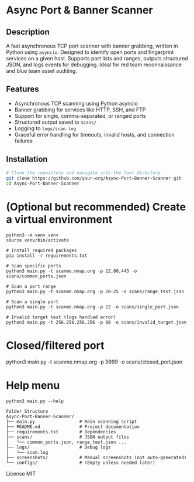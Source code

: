 # Async Port & Banner Scanner

## Description
A fast asynchronous TCP port scanner with banner grabbing, written in Python using `asyncio`. Designed to identify open ports and fingerprint services on a given host. Supports port lists and ranges, outputs structured JSON, and logs events for debugging. Ideal for red team reconnaissance and blue team asset auditing.

## Features
- Asynchronous TCP scanning using Python asyncio
- Banner grabbing for services like HTTP, SSH, and FTP
- Support for single, comma-separated, or ranged ports
- Structured output saved to `scans/`
- Logging to `logs/scan.log`
- Graceful error handling for timeouts, invalid hosts, and connection failures

## Installation

```bash
# Clone the repository and navigate into the tool directory
git clone https://github.com/your-org/Async-Port-Banner-Scanner.git
cd Async-Port-Banner-Scanner
```
# (Optional but recommended) Create a virtual environment
```
python3 -m venv venv
source venv/bin/activate
```
```
# Install required packages
pip install -r requirements.txt
```
```
# Scan specific ports
python3 main.py -t scanme.nmap.org -p 22,80,443 -o scans/common_ports.json

# Scan a port range
python3 main.py -t scanme.nmap.org -p 20-25 -o scans/range_test.json

# Scan a single port
python3 main.py -t scanme.nmap.org -p 22 -o scans/single_port.json

# Invalid target test (logs handled error)
python3 main.py -t 256.256.256.256 -p 80 -o scans/invalid_target.json
```

# Closed/filtered port
python3 main.py -t scanme.nmap.org -p 9999 -o scans/closed_port.json

# Help menu
```
python3 main.py --help
```
```
Folder Structure
Async-Port-Banner-Scanner/
├── main.py                 # Main scanning script
├── README.md               # Project documentation
├── requirements.txt        # Dependencies
├── scans/                  # JSON output files
│   └── common_ports.json, range_test.json ...
├── logs/                   # Debug logs
│   └── scan.log
├── screenshots/            # Manual screenshots (not auto-generated)
└── configs/                # (Empty unless needed later)
```
License
MIT
